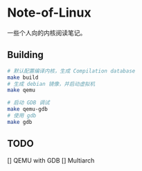 # Note-of-Linux

一些个人向的内核阅读笔记。

## Building

```sh
# 默认配置编译内核，生成 Compilation database
make build
# 生成 debian 镜像，并启动虚拟机
make qemu

# 启动 GDB 调试
make qemu-gdb
# 使用 gdb
make gdb
```

## TODO

[] QEMU with GDB
[] Multiarch

